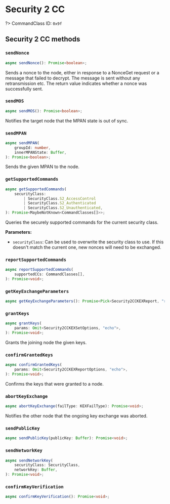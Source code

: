 # Security 2 CC

?> CommandClass ID: `0x9f`

## Security 2 CC methods

### `sendNonce`

```ts
async sendNonce(): Promise<boolean>;
```

Sends a nonce to the node, either in response to a NonceGet request or a message that failed to decrypt. The message is sent without any retransmission etc.
The return value indicates whether a nonce was successfully sent.

### `sendMOS`

```ts
async sendMOS(): Promise<boolean>;
```

Notifies the target node that the MPAN state is out of sync.

### `sendMPAN`

```ts
async sendMPAN(
	groupId: number,
	innerMPANState: Buffer,
): Promise<boolean>;
```

Sends the given MPAN to the node.

### `getSupportedCommands`

```ts
async getSupportedCommands(
	securityClass:
		| SecurityClass.S2_AccessControl
		| SecurityClass.S2_Authenticated
		| SecurityClass.S2_Unauthenticated,
): Promise<MaybeNotKnown<CommandClasses[]>>;
```

Queries the securely supported commands for the current security class.

**Parameters:**

-   `securityClass`: Can be used to overwrite the security class to use. If this doesn't match the current one, new nonces will need to be exchanged.

### `reportSupportedCommands`

```ts
async reportSupportedCommands(
	supportedCCs: CommandClasses[],
): Promise<void>;
```

### `getKeyExchangeParameters`

```ts
async getKeyExchangeParameters(): Promise<Pick<Security2CCKEXReport, "requestCSA" | "echo" | "supportedKEXSchemes" | "supportedECDHProfiles" | "requestedKeys" | "_reserved"> | undefined>;
```

### `grantKeys`

```ts
async grantKeys(
	params: Omit<Security2CCKEXSetOptions, "echo">,
): Promise<void>;
```

Grants the joining node the given keys.

### `confirmGrantedKeys`

```ts
async confirmGrantedKeys(
	params: Omit<Security2CCKEXReportOptions, "echo">,
): Promise<void>;
```

Confirms the keys that were granted to a node.

### `abortKeyExchange`

```ts
async abortKeyExchange(failType: KEXFailType): Promise<void>;
```

Notifies the other node that the ongoing key exchange was aborted.

### `sendPublicKey`

```ts
async sendPublicKey(publicKey: Buffer): Promise<void>;
```

### `sendNetworkKey`

```ts
async sendNetworkKey(
	securityClass: SecurityClass,
	networkKey: Buffer,
): Promise<void>;
```

### `confirmKeyVerification`

```ts
async confirmKeyVerification(): Promise<void>;
```
